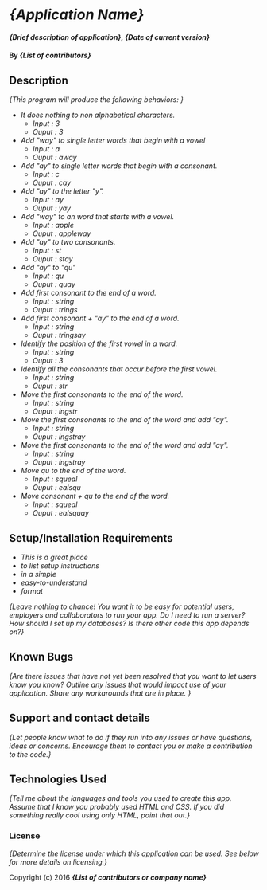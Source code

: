 # _{Application Name}_

#### _{Brief description of application}, {Date of current version}_

#### By _**{List of contributors}**_

## Description

_{This  program will produce the following behaviors: }_

* _It does nothing to non alphabetical characters._
  * _Input : 3_
  * _Ouput : 3_
* _Add "way" to single letter words that begin with a vowel_
  * _Input : a_
  * _Ouput : away_
* _Add "ay" to single letter words that begin with a consonant._
  * _Input : c_
  * _Ouput : cay_
* _Add "ay" to the letter "y"._
  * _Input : ay_
  * _Ouput : yay_
* _Add "way" to an word that starts with a vowel._
  * _Input : apple_
  * _Ouput : appleway_
* _Add "ay" to two consonants._
  * _Input : st_
  * _Ouput : stay_
* _Add "ay" to "qu"_
  * _Input : qu_
  * _Ouput : quay_
* _Add first consonant to the end of a word._
  * _Input : string_
  * _Ouput : trings_
* _Add first consonant + "ay" to the end of a word._
  * _Input : string_
  * _Ouput : tringsay_
* _Identify the position of the first vowel in a word._
  * _Input : string_
  * _Ouput : 3_
* _Identify all the consonants that occur before the first vowel._
  * _Input : string_
  * _Ouput : str_
* _Move the first consonants to the end of the word._
  * _Input : string_
  * _Ouput : ingstr_
* _Move the first consonants to the end of the word and add "ay"._
  * _Input : string_
  * _Ouput : ingstray_
* _Move the first consonants to the end of the word and add "ay"._
  * _Input : string_
  * _Ouput : ingstray_
* _Move qu to the end of the word._
  * _Input : squeal_
  * _Ouput : ealsqu_
* _Move consonant + qu to the end of the word._
  * _Input : squeal_
  * _Ouput : ealsquay_


## Setup/Installation Requirements

* _This is a great place_
* _to list setup instructions_
* _in a simple_
* _easy-to-understand_
* _format_

_{Leave nothing to chance! You want it to be easy for potential users, employers and collaborators to run your app. Do I need to run a server? How should I set up my databases? Is there other code this app depends on?}_

## Known Bugs

_{Are there issues that have not yet been resolved that you want to let users know you know?  Outline any issues that would impact use of your application.  Share any workarounds that are in place. }_

## Support and contact details

_{Let people know what to do if they run into any issues or have questions, ideas or concerns.  Encourage them to contact you or make a contribution to the code.}_

## Technologies Used

_{Tell me about the languages and tools you used to create this app. Assume that I know you probably used HTML and CSS. If you did something really cool using only HTML, point that out.}_

### License

*{Determine the license under which this application can be used.  See below for more details on licensing.}*

Copyright (c) 2016 **_{List of contributors or company name}_**
